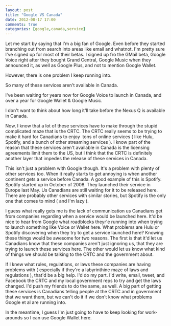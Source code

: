 ```yaml
---
layout: post
title: "Google VS Canada"
date: 2012-08-17 17:00
comments: true
categories: [google,canada,service]
---
```

Let me start by saying that I'm a big fan of Google. Even before they started branching out from search into areas like email and whatnot. I'm pretty sure I've signed up for most of their betas. I signed up fro the GMail beta, Google Voice right after they bought Grand Central, Google Music when they announced it, as well as Google Plus, and not to mention Google Wallet.

However, there is one problem I keep running into.

So many of these services aren't available in Canada.

<!-- more -->

I've been waiting for years now for Google Voice to launch in Canada, and over a year for Google Wallet &amp; Google Music.

I don't want to think about how long it'll take before the Nexus Q is available in Canada.

Now, I know that a lot of these services have to make through the stupid complicated maze that is the CRTC. The CRTC really seems to be trying to make it hard for Canadians to enjoy &nbsp;tons of online services ( like Hulu, Spotify, and a bunch of other streaming services ). I know part of the reason that these services aren't available in Canada is the licensing agreements limit them to the US, but I think that the CRTC is definitely another layer that impedes the release of these services in Canada.

This isn't just a problem with Google though. It's a problem with plenty of other services too. When it really starts to get annoying is when another continent gets a service before Canada. A good example of this is Spotify. Spotify started up in October of 2008. They launched their service in Europe last May. Us Canadians are still waiting for it to be released here. There are probably other services with similar stories, but Spotify is the only one that comes to mind ( and I'm lazy ).

I guess what really gets me is the lack of communication us Canadians get from companies regarding when a service would be launched here. It'd be nice to hear from Google what roadblocks theyr'e running into when trying to launch something like Voice or Wallet here. What problems are Hulu or Spotify discovering when they try to get a service launched here? Knowing these things would be awesome for two reasons. The first is that it'd let us Canadians know that these companies aren't just ignoring us, that they are trying to launch these services here. The other would let us know what kind of things we should be talking to the CRTC and the government about.

If I knew what rules, regulations, or laws these companies are having problems with ( especially if they're a labyrinthine maze of laws and regulations ), that'd be a big help. I'd do my part. I'd write, email, tweet, and Facebook the CRTC and my local government reps to try and get the laws changed. I'd push my friends to do the same, as well. A big part of getting these services is Canadians telling people at the CRTC and in government that we want them, but we can't do it if we don't know what problems Google et al are running into.

In the meantime, I guess I'm just going to have to keep looking for work-arounds so I can use Google Wallet here.
